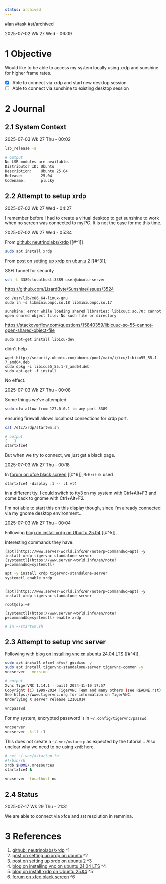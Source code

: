 ```yaml
---
status: archived
---
```

#lan #task #st/archived


2025-07-02 Wk 27 Wed - 06:09
# 1 Objective

Would like to be able to access my system locally using xrdp and sunshine for higher frame rates.

- [x] Able to connect via xrdp and start new desktop session
- [ ] Able to connect via sunshine to existing desktop session

# 2 Journal

## 2.1 System Context

2025-07-03 Wk 27 Thu - 00:02

```sh
lsb_release -a

# output
No LSB modules are available.
Distributor ID: Ubuntu
Description:    Ubuntu 25.04
Release:        25.04
Codename:       plucky
```

## 2.2 Attempt to setup xrdp

2025-07-02 Wk 27 Wed - 04:27

I remember before I had to create a virtual desktop to get sunshine to work when no screen was connected to my PC. It is not the case for me this time.

2025-07-02 Wk 27 Wed - 05:34

From [github: neutrinolabs/xrdp](<https://github.com/neutrinolabs/xrdp>) [[#^1]], 

```sh
sudo apt install xrdp
```

From [post on setting up xrdp on ubuntu 2](<https://thelinuxcode.com/install_xrdp_server_ubuntu/>) [[#^3]],

SSH Tunnel for security

```sh
ssh -L 3389:localhost:3389 user@ubuntu-server
```

https://github.com/LizardByte/Sunshine/issues/3524

```
cd /usr/lib/x86_64-linux-gnu
sudo ln -s libminiupnpc.so.18 libminiupnpc.so.17
```

```
sunshine: error while loading shared libraries: libicuuc.so.70: cannot open shared object file: No such file or directory
```

https://stackoverflow.com/questions/35840359/libicuuc-so-55-cannot-open-shared-object-file

```
sudo apt-get install libicu-dev
```

didn't help

```
wget http://security.ubuntu.com/ubuntu/pool/main/i/icu/libicu55_55.1-7_amd64.deb
sudo dpkg -i libicu55_55.1-7_amd64.deb
sudo apt-get -f install
```

No effect.

2025-07-03 Wk 27 Thu - 00:08

Some things we've attempted:

```sh
sudo ufw allow from 127.0.0.1 to any port 3389
```

ensuring firewall allows localhost connections for xrdp port.

```sh
cat /etc/xrdp/startwm.sh                  

# output
[...]
startxfce4
```


But when we try to connect, we just get a black page.

2025-07-03 Wk 27 Thu - 00:18

In [forum on xfce black screen](<https://bbs.archlinux.org/viewtopic.php?id=229484>) [[#^6]], `MrHritik` used 

```
startxfce4 -display :1 -- :1 vt4
```

in a different tty. I could switch to tty3 on my system with Ctrl+Alt+F3 and come back to gnome with Ctrl+Alt+F2.

I'm not able to start this on this display though, since I'm already connected via my gnome desktop environment... 


2025-07-03 Wk 27 Thu - 00:04

Following [blog on install xrdp on Ubuntu 25.04](<https://www.server-world.info/en/note?os=Ubuntu_25.04&p=desktop&f=6>) [[#^5]],

Interesting commands they have:

```
[apt](https://www.server-world.info/en/note?p=command&q=apt) -y install xrdp tigervnc-standalone-server
[systemctl](https://www.server-world.info/en/note?p=command&q=systemctl)
```

```sh
apt -y install xrdp tigervnc-standalone-server
systemctl enable xrdp
```


```

[apt](https://www.server-world.info/en/note?p=command&q=apt) -y install xrdp tigervnc-standalone-server

root@dlp:~#

[systemctl](https://www.server-world.info/en/note?p=command&q=systemctl) enable xrdp
```

```sh
# in ~/startwm.sh
```

## 2.3 Attempt to setup vnc server

Following with [blog on installing vnc on ubuntu 24.04 LTS](<https://idroot.us/install-vnc-server-ubuntu-24-04/>) [[#^4]],

```sh
sudo apt install xfce4 xfce4-goodies -y
sudo apt install tigervnc-standalone-server tigervnc-common -y
vncserver --version

# output
Xvnc TigerVNC 1.14.1 - built 2024-11-10 17:57
Copyright (C) 1999-2024 TigerVNC Team and many others (see README.rst)
See https://www.tigervnc.org for information on TigerVNC.
Underlying X server release 12101014
```

```sh
vncpasswd
```

For my system, encrypted password is in `~/.config/tigervnc/passwd`.

```sh
vncserver
vncserver -kill :1
```

This does not create a `~/.vnc/xstartup` as expected by the tutorial... Also unclear why we need to be using `xrdb` here.

```sh
# set ~/.vnc/xstartup to
#!/bin/sh
xrdb $HOME/.Xresources
startxfce4 &
```

```sh
vncserver -localhost no
```

## 2.4 Status

2025-07-17 Wk 29 Thu - 21:31

We are able to connect via xfce and set resolution in remmina.

# 3 References
1. [github: neutrinolabs/xrdp](<https://github.com/neutrinolabs/xrdp>) ^1
2. [post on setting up xrdp on ubuntu](<https://www.digitalocean.com/community/tutorials/how-to-enable-remote-desktop-protocol-using-xrdp-on-ubuntu-22-04>) ^2
3. [post on setting up xrdp on ubuntu 2](<https://thelinuxcode.com/install_xrdp_server_ubuntu/>) ^3
4. [blog on installing vnc on ubuntu 24.04 LTS](<https://idroot.us/install-vnc-server-ubuntu-24-04/>) ^4
5. [blog on install xrdp on Ubuntu 25.04](<https://www.server-world.info/en/note?os=Ubuntu_25.04&p=desktop&f=6>) ^5
6. [forum on xfce black screen](<https://bbs.archlinux.org/viewtopic.php?id=229484>) ^6